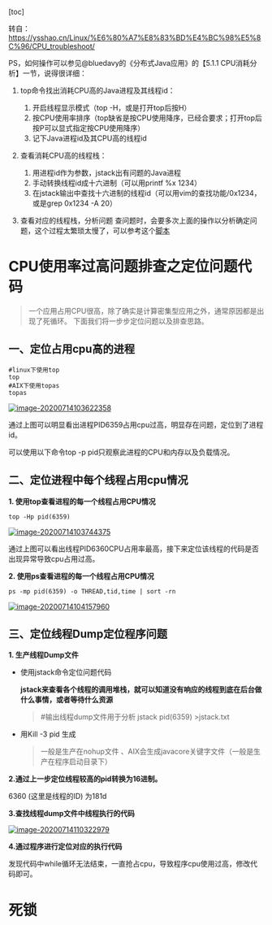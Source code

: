 [toc]

转自：https://ysshao.cn/Linux/%E6%80%A7%E8%83%BD%E4%BC%98%E5%8C%96/CPU_troubleshoot/




PS，如何操作可以参见@bluedavy的《分布式Java应用》的【5.1.1 CPU消耗分析】一节，说得很详细：

1. top命令找出消耗CPU高的Java进程及其线程id：
   1. 开启线程显示模式（top -H，或是打开top后按H）
   2. 按CPU使用率排序（top缺省是按CPU使用降序，已经合要求；打开top后按P可以显式指定按CPU使用降序）
   3. 记下Java进程id及其CPU高的线程id
   
2. 查看消耗CPU高的线程栈：
   1. 用进程id作为参数，jstack出有问题的Java进程
   2. 手动转换线程id成十六进制（可以用printf %x 1234）
   3. 在jstack输出中查找十六进制的线程id（可以用vim的查找功能/0x1234，或是grep 0x1234 -A 20）

3. 查看对应的线程栈，分析问题
   查问题时，会要多次上面的操作以分析确定问题，这个过程太繁琐太慢了，可以参考这个[脚本](https://github.com/oldratlee/useful-scripts/blob/dev-2.x/docs/java.md#-show-busy-java-threads)



# CPU使用率过高问题排查之定位问题代码

> 一个应用占用CPU很高，除了确实是计算密集型应用之外，通常原因都是出现了死循环。
> 下面我们将一步步定位问题以及排查思路。

## 一、定位占用cpu高的进程

```
#linux下使用top
top
#AIX下使用topas
topas
```

[![image-20200714103622358](https://ysshao.cn/Linux/%E6%80%A7%E8%83%BD%E4%BC%98%E5%8C%96/CPU_troubleshoot/image-20200714103622358.png)](https://ysshao.cn/Linux/性能优化/CPU_troubleshoot/image-20200714103622358.png)

通过上图可以明显看出进程PID6359占用cpu过高，明显存在问题，定位到了进程id。

可以使用以下命令top -p pid只观察此进程的CPU和内存以及负载情况。

## 二、定位进程中每个线程占用cpu情况

**1. 使用top查看进程的每一个线程占用CPU情况**

```
top -Hp pid(6359)
```

[![image-20200714103744375](https://ysshao.cn/Linux/%E6%80%A7%E8%83%BD%E4%BC%98%E5%8C%96/CPU_troubleshoot/image-20200714103744375.png)](https://ysshao.cn/Linux/性能优化/CPU_troubleshoot/image-20200714103744375.png)

通过上图可以看出线程PID6360CPU占用率最高，接下来定位该线程的代码是否出现异常导致cpu占用过高。

**2. 使用ps查看进程的每一个线程占用CPU情况**

```
ps -mp pid(6359) -o THREAD,tid,time | sort -rn
```

[![image-20200714104157960](https://ysshao.cn/Linux/%E6%80%A7%E8%83%BD%E4%BC%98%E5%8C%96/CPU_troubleshoot/image-20200714104157960.png)](https://ysshao.cn/Linux/性能优化/CPU_troubleshoot/image-20200714104157960.png)

## 三、定位线程Dump定位程序问题

**1. 生产线程Dump文件**

- 使用jstack命令定位问题代码

  **jstack来查看各个线程的调用堆栈，就可以知道没有响应的线程到底在后台做什么事情，或者等待什么资源**

  > \#输出线程dump文件用于分析
  > jstack pid(6359) >jstack.txt

- 用Kill -3 pid 生成

  > 一般是生产在nohup文件 、AIX会生成javacore关键字文件（一般是生产在程序启动目录下）

**2.通过上一步定位线程较高的pid转换为16进制。**

  6360 (这里是线程的ID) 为181d

**3.查找线程dump文件中线程执行的代码**

[![image-20200714110322979](https://ysshao.cn/Linux/%E6%80%A7%E8%83%BD%E4%BC%98%E5%8C%96/CPU_troubleshoot/image-20200714110322979.png)](https://ysshao.cn/Linux/性能优化/CPU_troubleshoot/image-20200714110322979.png)

**4.通过程序进行定位对应的执行代码**

发现代码中while循环无法结束，一直抢占cpu，导致程序cpu使用过高，修改代码即可。

# 死锁











